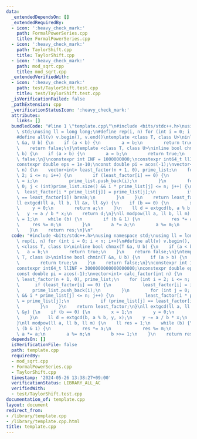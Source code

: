 ```yaml
---
data:
  _extendedDependsOn: []
  _extendedRequiredBy:
  - icon: ':heavy_check_mark:'
    path: FormalPowerSeries.cpp
    title: FormalPowerSeries.cpp
  - icon: ':heavy_check_mark:'
    path: TaylorShift.cpp
    title: TaylorShift.cpp
  - icon: ':heavy_check_mark:'
    path: mod_sqrt.cpp
    title: mod_sqrt.cpp
  _extendedVerifiedWith:
  - icon: ':heavy_check_mark:'
    path: test/TaylorShift.test.cpp
    title: test/TaylorShift.test.cpp
  _isVerificationFailed: false
  _pathExtension: cpp
  _verificationStatusIcon: ':heavy_check_mark:'
  attributes:
    links: []
  bundledCode: "#line 1 \"template.cpp\"\n#include <bits/stdc++.h>\nusing namespace\
    \ std;\nusing ll = long long;\n#define rep(i, n) for (int i = 0; i < n; i++)\n\
    #define all(v) v.begin(), v.end()\ntemplate <class T, class U>\ninline bool chmax(T\
    \ &a, U b) {\n    if (a < b) {\n        a = b;\n        return true;\n    }\n\
    \    return false;\n}\ntemplate <class T, class U>\ninline bool chmin(T &a, U\
    \ b) {\n    if (a > b) {\n        a = b;\n        return true;\n    }\n    return\
    \ false;\n}\nconstexpr int INF = 1000000000;\nconstexpr int64_t llINF = 3000000000000000000;\n\
    constexpr double eps = 1e-10;\nconst double pi = acos(-1);\nvector<int> calc_factor(int\
    \ n) {\n    vector<int> least_factor(n + 1, 0), prime_list;\n    for (int i =\
    \ 2; i <= n; i++) {\n        if (least_factor[i] == 0) {\n            least_factor[i]\
    \ = i;\n            prime_list.push_back(i);\n        }\n        for (int j =\
    \ 0; j < (int)prime_list.size() && i * prime_list[j] <= n; j++) {\n          \
    \  least_factor[i * prime_list[j]] = prime_list[j];\n            if (prime_list[j]\
    \ == least_factor[i]) break;\n        }\n    }\n    return least_factor;\n}\n\
    ll extgcd(ll a, ll b, ll &x, ll &y) {\n    if (b == 0) {\n        x = 1;\n   \
    \     y = 0;\n        return a;\n    }\n    ll d = extgcd(b, a % b, y, x);\n \
    \   y -= a / b * x;\n    return d;\n}\nll modpow(ll a, ll b, ll m) {\n    ll res\
    \ = 1;\n    while (b) {\n        if (b & 1) {\n            res *= a;\n       \
    \     res %= m;\n        }\n        a *= a;\n        a %= m;\n        b >>= 1;\n\
    \    }\n    return res;\n}\n"
  code: "#include <bits/stdc++.h>\nusing namespace std;\nusing ll = long long;\n#define\
    \ rep(i, n) for (int i = 0; i < n; i++)\n#define all(v) v.begin(), v.end()\ntemplate\
    \ <class T, class U>\ninline bool chmax(T &a, U b) {\n    if (a < b) {\n     \
    \   a = b;\n        return true;\n    }\n    return false;\n}\ntemplate <class\
    \ T, class U>\ninline bool chmin(T &a, U b) {\n    if (a > b) {\n        a = b;\n\
    \        return true;\n    }\n    return false;\n}\nconstexpr int INF = 1000000000;\n\
    constexpr int64_t llINF = 3000000000000000000;\nconstexpr double eps = 1e-10;\n\
    const double pi = acos(-1);\nvector<int> calc_factor(int n) {\n    vector<int>\
    \ least_factor(n + 1, 0), prime_list;\n    for (int i = 2; i <= n; i++) {\n  \
    \      if (least_factor[i] == 0) {\n            least_factor[i] = i;\n       \
    \     prime_list.push_back(i);\n        }\n        for (int j = 0; j < (int)prime_list.size()\
    \ && i * prime_list[j] <= n; j++) {\n            least_factor[i * prime_list[j]]\
    \ = prime_list[j];\n            if (prime_list[j] == least_factor[i]) break;\n\
    \        }\n    }\n    return least_factor;\n}\nll extgcd(ll a, ll b, ll &x, ll\
    \ &y) {\n    if (b == 0) {\n        x = 1;\n        y = 0;\n        return a;\n\
    \    }\n    ll d = extgcd(b, a % b, y, x);\n    y -= a / b * x;\n    return d;\n\
    }\nll modpow(ll a, ll b, ll m) {\n    ll res = 1;\n    while (b) {\n        if\
    \ (b & 1) {\n            res *= a;\n            res %= m;\n        }\n       \
    \ a *= a;\n        a %= m;\n        b >>= 1;\n    }\n    return res;\n}"
  dependsOn: []
  isVerificationFile: false
  path: template.cpp
  requiredBy:
  - mod_sqrt.cpp
  - FormalPowerSeries.cpp
  - TaylorShift.cpp
  timestamp: '2024-05-26 13:38:27+09:00'
  verificationStatus: LIBRARY_ALL_AC
  verifiedWith:
  - test/TaylorShift.test.cpp
documentation_of: template.cpp
layout: document
redirect_from:
- /library/template.cpp
- /library/template.cpp.html
title: template.cpp
---
```


